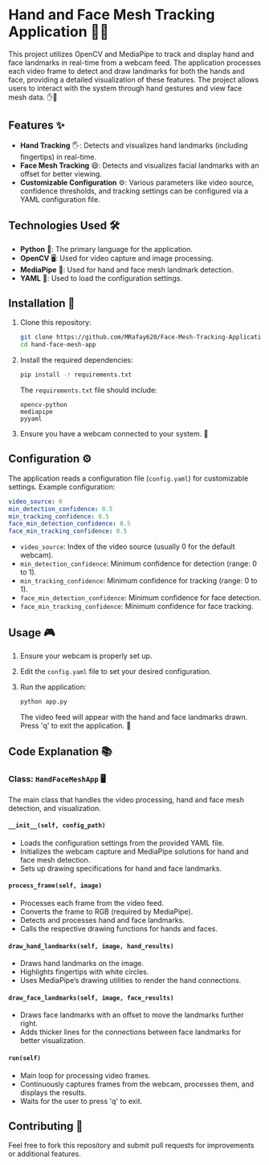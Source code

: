 # Hand and Face Mesh Tracking Application 👋🤳

This project utilizes OpenCV and MediaPipe to track and display hand and face landmarks in real-time from a webcam feed. The application processes each video frame to detect and draw landmarks for both the hands and face, providing a detailed visualization of these features. The project allows users to interact with the system through hand gestures and view face mesh data. ✋👤

## Features ✨
- **Hand Tracking** 🖐: Detects and visualizes hand landmarks (including fingertips) in real-time.
- **Face Mesh Tracking** 😄: Detects and visualizes facial landmarks with an offset for better viewing.
- **Customizable Configuration** ⚙️: Various parameters like video source, confidence thresholds, and tracking settings can be configured via a YAML configuration file.

## Technologies Used 🛠
- **Python** 🐍: The primary language for the application.
- **OpenCV** 🖥: Used for video capture and image processing.
- **MediaPipe** 🔮: Used for hand and face mesh landmark detection.
- **YAML** 📄: Used to load the configuration settings.

## Installation 🚀
1. Clone this repository:
   ```bash
   git clone https://github.com/MRafay620/Face-Mesh-Tracking-Application
   cd hand-face-mesh-app
   ```

2. Install the required dependencies:
   ```bash
   pip install -r requirements.txt
   ```

   The `requirements.txt` file should include:
   ```text
   opencv-python
   mediapipe
   pyyaml
   ```

3. Ensure you have a webcam connected to your system. 📸

## Configuration ⚙️
The application reads a configuration file (`config.yaml`) for customizable settings. Example configuration:

```yaml
video_source: 0  
min_detection_confidence: 0.5
min_tracking_confidence: 0.5
face_min_detection_confidence: 0.5
face_min_tracking_confidence: 0.5
```

- `video_source`: Index of the video source (usually 0 for the default webcam).
- `min_detection_confidence`: Minimum confidence for detection (range: 0 to 1).
- `min_tracking_confidence`: Minimum confidence for tracking (range: 0 to 1).
- `face_min_detection_confidence`: Minimum confidence for face detection.
- `face_min_tracking_confidence`: Minimum confidence for face tracking.

## Usage 🎮
1. Ensure your webcam is properly set up.
2. Edit the `config.yaml` file to set your desired configuration.
3. Run the application:
   ```bash
   python app.py
   ```

   The video feed will appear with the hand and face landmarks drawn. Press 'q' to exit the application. 🚪

## Code Explanation 📚

### Class: `HandFaceMeshApp` 🖥
The main class that handles the video processing, hand and face mesh detection, and visualization.

#### `__init__(self, config_path)`
- Loads the configuration settings from the provided YAML file.
- Initializes the webcam capture and MediaPipe solutions for hand and face mesh detection.
- Sets up drawing specifications for hand and face landmarks.

#### `process_frame(self, image)`
- Processes each frame from the video feed.
- Converts the frame to RGB (required by MediaPipe).
- Detects and processes hand and face landmarks.
- Calls the respective drawing functions for hands and faces.

#### `draw_hand_landmarks(self, image, hand_results)`
- Draws hand landmarks on the image.
- Highlights fingertips with white circles.
- Uses MediaPipe’s drawing utilities to render the hand connections.

#### `draw_face_landmarks(self, image, face_results)`
- Draws face landmarks with an offset to move the landmarks further right.
- Adds thicker lines for the connections between face landmarks for better visualization.

#### `run(self)`
- Main loop for processing video frames.
- Continuously captures frames from the webcam, processes them, and displays the results.
- Waits for the user to press 'q' to exit.

## Contributing 🤝
Feel free to fork this repository and submit pull requests for improvements or additional features.
